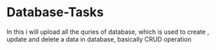 # Database-Tasks
In this i will upload all the quries of database, which is used to create , update and delete a data in database, basically CRUD operation
